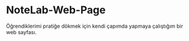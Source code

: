 # NoteLab-Web-Page
Öğrendiklerimi pratiğe dökmek için kendi çapımda yapmaya çalıştığım bir web sayfası.
